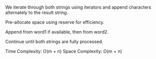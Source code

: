 We iterate through both strings using iterators and append characters alternately to the result string.

Pre-allocate space using reserve for efficiency.

Append from word1 if available, then from word2.

Continue until both strings are fully processed.

Time Complexity: O(m + n)
Space Complexity: O(m + n)